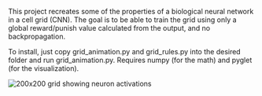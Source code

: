 This project recreates some of the properties of a biological neural network in a cell grid (CNN). The goal is to be able to train the grid using only a global reward/punish value calculated from the output, and no backpropagation.

To install, just copy grid_animation.py and grid_rules.py into the desired folder and run grid_animation.py. Requires numpy (for the math) and pyglet (for the visualization).

![200x200 grid showing neuron activations](https://github.com/joshdempster/cell-grid/screenshot.jpg)